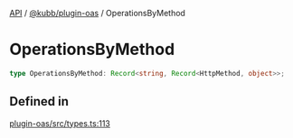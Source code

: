 [API](../../../packages.md) / [@kubb/plugin-oas](../index.md) / OperationsByMethod

# OperationsByMethod

```ts
type OperationsByMethod: Record<string, Record<HttpMethod, object>>;
```

## Defined in

[plugin-oas/src/types.ts:113](https://github.com/kubb-project/kubb/blob/41d5fcbd23d143293d72542efcb650e62fa3a210/packages/plugin-oas/src/types.ts#L113)
